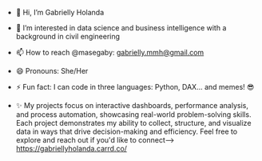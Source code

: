 - 👋 Hi, I’m Gabrielly Holanda
- 👀 I’m interested in data science and business intelligence with a background in civil engineering
- 📫 How to reach @masegaby: gabrielly.mmh@gmail.com
- 😄 Pronouns: She/Her
- ⚡ Fun fact: I can code in three languages: Python, DAX... and memes! 😎
  
- ✨ My projects focus on interactive dashboards, performance analysis, and process automation, showcasing real-world problem-solving skills. Each project demonstrates my ability to collect, structure, and visualize data in ways that drive decision-making and efficiency. Feel free to explore and reach out if you'd like to connect--> https://gabriellyholanda.carrd.co/
